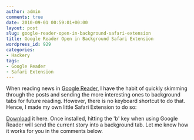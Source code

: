 ```yaml
---
author: admin
comments: true
date: 2010-09-01 00:59:01+00:00
layout: post
slug: google-reader-open-in-background-safari-extension
title: Google Reader Open in Background Safari Extension
wordpress_id: 929
categories:
- Hackery
tags:
- Google Reader
- Safari Extension
---
```


When reading news in [Google Reader](http://google.com/reader), I have the habit of quickly skimming through the posts and sending the more interesting ones to background tabs for future reading. However, there is no keyboard shortcut to do that. Hence, I made my own little Safari Extension to do so:

[Download](http://dl.dropbox.com/u/48858/Safari%20Extensions/Google%20Reader%20Open%20in%20Background.safariextz) it here. Once installed, hitting the 'b' key when using Google Reader will send the current story into a background tab. Let me know how it works for you in the comments below.
